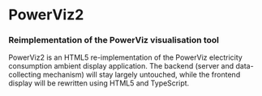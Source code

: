 # PowerViz2
### Reimplementation of the PowerViz visualisation tool

PowerViz2 is an HTML5 re-implementation of the PowerViz electricity consumption ambient display application.
The backend (server and data-collecting mechanism) will stay largely untouched, while the frontend display will be rewritten using HTML5 and TypeScript. 

